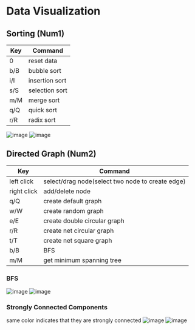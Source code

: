 # Data Visualization

## Sorting (Num1)
| Key | Command |
| ----| --------|
| 0   | reset data |  
| b/B | bubble sort |
| i/I | insertion sort |
| s/S | selection sort |
| m/M | merge sort |
| q/Q | quick sort |
| r/R | radix sort |

![image](https://user-images.githubusercontent.com/80531783/142875320-4a1c246b-7621-43fc-9d88-873081358f41.png)
![image](https://user-images.githubusercontent.com/80531783/142875472-27570371-f5b8-473d-b6b4-9cc19c2b34c0.png)


## Directed Graph (Num2)
| Key | Command |
| ----| --------|
| left click| select/drag node(select two node to create edge)|
| right click| add/delete node|
| q/Q| create default graph|
| w/W| create random graph|
| e/E| create double circular graph|
| r/R| create net circular graph|
| t/T| create net square graph|
| b/B| BFS|
| m/M| get minimum spanning tree|

### BFS
![image](https://user-images.githubusercontent.com/80531783/150354500-baf5d21f-d2ff-44e0-aca1-8e0a329953da.png)
![image](https://user-images.githubusercontent.com/80531783/150354430-9e16202b-c5db-4447-b524-071237beae5b.png)
### Strongly Connected Components
same color indicates that they are strongly connected
![image](https://user-images.githubusercontent.com/80531783/150354178-7d158f2a-b0e7-48f9-b956-5a493d32e82f.png)
![image](https://user-images.githubusercontent.com/80531783/150354367-0baf6533-4aa1-4dcf-9e80-9864eba2627c.png)


